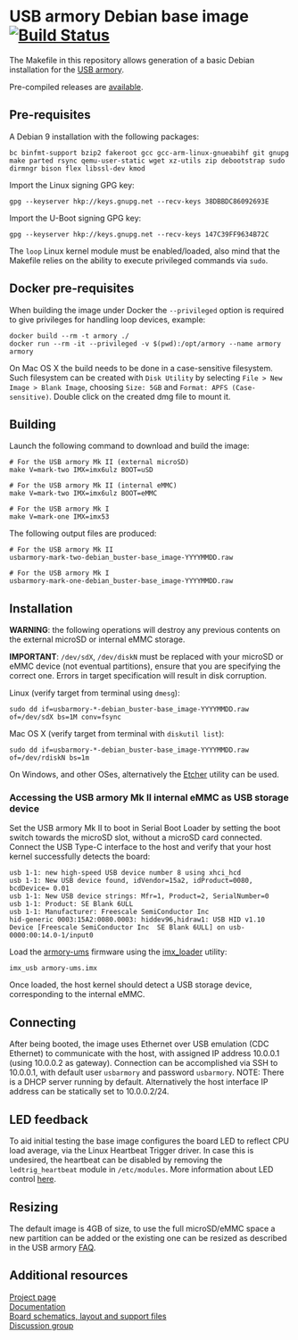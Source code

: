 # USB armory Debian base image [![Build Status](https://github.com/f-secure-foundry/usbarmory-debian-base_image/workflows/Build-All/badge.svg)](https://github.com/f-secure-foundry/usbarmory-debian-base_image/actions)

The Makefile in this repository allows generation of a basic Debian
installation for the [USB armory](https://github.com/f-secure-foundry/usbarmory).

Pre-compiled releases are [available](https://github.com/f-secure-foundry/usbarmory-debian-base_image/releases).

## Pre-requisites

A Debian 9 installation with the following packages:

```
bc binfmt-support bzip2 fakeroot gcc gcc-arm-linux-gnueabihf git gnupg make parted rsync qemu-user-static wget xz-utils zip debootstrap sudo dirmngr bison flex libssl-dev kmod
```

Import the Linux signing GPG key:
```
gpg --keyserver hkp://keys.gnupg.net --recv-keys 38DBBDC86092693E
```

Import the U-Boot signing GPG key:
```
gpg --keyserver hkp://keys.gnupg.net --recv-keys 147C39FF9634B72C
```

The `loop` Linux kernel module must be enabled/loaded, also mind that the
Makefile relies on the ability to execute privileged commands via `sudo`.

## Docker pre-requisites

When building the image under Docker the `--privileged` option is required to
give privileges for handling loop devices, example:

```
docker build --rm -t armory ./
docker run --rm -it --privileged -v $(pwd):/opt/armory --name armory armory
```

On Mac OS X the build needs to be done in a case-sensitive filesystem. Such
filesystem can be created with `Disk Utility` by selecting `File > New Image >
Blank Image`, choosing `Size: 5GB` and `Format: APFS (Case-sensitive)`. Double
click on the created dmg file to mount it.

## Building

Launch the following command to download and build the image:

```
# For the USB armory Mk II (external microSD)
make V=mark-two IMX=imx6ulz BOOT=uSD

# For the USB armory Mk II (internal eMMC)
make V=mark-two IMX=imx6ulz BOOT=eMMC

# For the USB armory Mk I
make V=mark-one IMX=imx53
```

The following output files are produced:

```
# For the USB armory Mk II
usbarmory-mark-two-debian_buster-base_image-YYYYMMDD.raw

# For the USB armory Mk I
usbarmory-mark-one-debian_buster-base_image-YYYYMMDD.raw
```

## Installation

**WARNING**: the following operations will destroy any previous contents on the
external microSD or internal eMMC storage.

**IMPORTANT**: `/dev/sdX`, `/dev/diskN` must be replaced with your microSD or
eMMC device (not eventual partitions), ensure that you are specifying the
correct one. Errors in target specification will result in disk corruption.

Linux (verify target from terminal using `dmesg`):
```
sudo dd if=usbarmory-*-debian_buster-base_image-YYYYMMDD.raw of=/dev/sdX bs=1M conv=fsync
```

Mac OS X (verify target from terminal with `diskutil list`):
```
sudo dd if=usbarmory-*-debian_buster-base_image-YYYYMMDD.raw of=/dev/rdiskN bs=1m
```

On Windows, and other OSes, alternatively the [Etcher](https://etcher.io)
utility can be used.

### Accessing the USB armory Mk II internal eMMC as USB storage device

Set the USB armory Mk II to boot in Serial Boot Loader by setting the boot
switch towards the microSD slot, without a microSD card connected. Connect the
USB Type-C interface to the host and verify that your host kernel successfully
detects the board:

```
usb 1-1: new high-speed USB device number 8 using xhci_hcd
usb 1-1: New USB device found, idVendor=15a2, idProduct=0080, bcdDevice= 0.01
usb 1-1: New USB device strings: Mfr=1, Product=2, SerialNumber=0
usb 1-1: Product: SE Blank 6ULL
usb 1-1: Manufacturer: Freescale SemiConductor Inc 
hid-generic 0003:15A2:0080.0003: hiddev96,hidraw1: USB HID v1.10 Device [Freescale SemiConductor Inc  SE Blank 6ULL] on usb-0000:00:14.0-1/input0
```

Load the [armory-ums](https://github.com/f-secure-foundry/armory-ums/releases)
firmware using the [imx_loader](https://github.com/boundarydevices/imx_usb_loader) utility:

```
imx_usb armory-ums.imx
```

Once loaded, the host kernel should detect a USB storage device, corresponding
to the internal eMMC.

## Connecting

After being booted, the image uses Ethernet over USB emulation (CDC Ethernet)
to communicate with the host, with assigned IP address 10.0.0.1 (using 10.0.0.2
as gateway). Connection can be accomplished via SSH to 10.0.0.1, with default
user `usbarmory` and password `usbarmory`. NOTE: There is a DHCP server running
by default. Alternatively the host interface IP address can be statically set
to 10.0.0.2/24.

## LED feedback

To aid initial testing the base image configures the board LED to reflect CPU
load average, via the Linux Heartbeat Trigger driver. In case this is
undesired, the heartbeat can be disabled by removing the `ledtrig_heartbeat`
module in `/etc/modules`. More information about LED control
[here](https://github.com/f-secure-foundry/usbarmory/wiki/GPIOs#led-control).

## Resizing

The default image is 4GB of size, to use the full microSD/eMMC space a new partition
can be added or the existing one can be resized as described in the USB armory
[FAQ](https://github.com/f-secure-foundry/usbarmory/wiki/Frequently-Asked-Questions-(FAQ)).

## Additional resources

[Project page](https://foundry.f-secure.com/usbarmory)  
[Documentation](https://github.com/f-secure-foundry/usbarmory/wiki)  
[Board schematics, layout and support files](https://github.com/f-secure-foundry/usbarmory)  
[Discussion group](https://groups.google.com/d/forum/usbarmory)  
